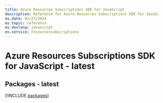 ```yaml
---
title: Azure Resources Subscriptions SDK for JavaScript
description: Reference for Azure Resources Subscriptions SDK for JavaScript
ms.date: 02/27/2024
ms.topic: reference
ms.devlang: javascript
ms.service: resourcessubscriptions
---
```

# Azure Resources Subscriptions SDK for JavaScript - latest
## Packages - latest
[!INCLUDE [packages](resources-subscriptions-index.md)]